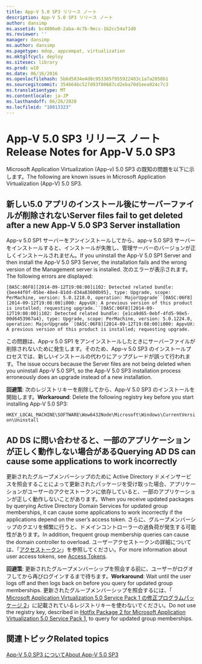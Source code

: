 ```yaml
---
title: App-V 5.0 SP3 リリース ノート
description: App-V 5.0 SP3 リリース ノート
author: dansimp
ms.assetid: bc4806e0-2aba-4c7b-9ecc-1b2cc54af1d0
ms.reviewer: ''
manager: dansimp
ms.author: dansimp
ms.pagetype: mdop, appcompat, virtualization
ms.mktglfcycl: deploy
ms.sitesec: library
ms.prod: w10
ms.date: 06/16/2016
ms.openlocfilehash: 5b6d5834e4d0c953365f955922403c1a7a2058b1
ms.sourcegitcommit: 354664bc527d93f80687cd2eba70d1eea024c7c3
ms.translationtype: MT
ms.contentlocale: ja-JP
ms.lasthandoff: 06/26/2020
ms.locfileid: "10813323"
---
```

# <span data-ttu-id="8fb07-103">App-V 5.0 SP3 リリース ノート</span><span class="sxs-lookup"><span data-stu-id="8fb07-103">Release Notes for App-V 5.0 SP3</span></span>


<span data-ttu-id="8fb07-104">Microsoft Application Virtualization (App-v) 5.0 SP3 の既知の問題を以下に示します。</span><span class="sxs-lookup"><span data-stu-id="8fb07-104">The following are known issues in Microsoft Application Virtualization (App-V) 5.0 SP3.</span></span>

## <span data-ttu-id="8fb07-105">新しい5.0 アプリのインストール後にサーバーファイルが削除されない</span><span class="sxs-lookup"><span data-stu-id="8fb07-105">Server files fail to get deleted after a new App-V 5.0 SP3 Server installation</span></span>


<span data-ttu-id="8fb07-106">App-v 5.0 SP1 サーバーをアンインストールしてから、app-v 5.0 SP3 サーバーをインストールすると、インストールが失敗し、管理サーバーのバージョンが正しくインストールされません。</span><span class="sxs-lookup"><span data-stu-id="8fb07-106">If you uninstall the App-V 5.0 SP1 Server and then install the App-V 5.0 SP3 Server, the installation fails and the wrong version of the Management server is installed.</span></span> <span data-ttu-id="8fb07-107">次のエラーが表示されます。</span><span class="sxs-lookup"><span data-stu-id="8fb07-107">The following errors are displayed:</span></span>

`[0A5C:06F8][2014-09-12T19:08:00]i102: Detected related bundle: {bee44f0f-05be-48e4-81dd-d34a83600b95}, type: Upgrade, scope: PerMachine, version: 5.0.1218.0, operation: MajorUpgrade``[0A5C:06F8][2014-09-12T19:08:00]i000: AppvUX: A previous version of this product is installed; requesting upgrade.``[0A5C:06F8][2014-09-12T19:08:00]i102: Detected related bundle: {e1ca9d65-0ebf-4fd5-98e5-00d6453967a4}, type: Upgrade, scope: PerMachine, version: 5.0.1224.0, operation: MajorUpgrade``[0A5C:06F8][2014-09-12T19:08:00]i000: AppvUX: A previous version of this product is installed; requesting upgrade.`

<span data-ttu-id="8fb07-108">この問題は、App-v 5.0 SP1 をアンインストールしたときにサーバーファイルが削除されないために発生します。そのため、App-v 5.0 SP3 のインストールプロセスでは、新しいインストールの代わりにアップグレードが誤って行われます。</span><span class="sxs-lookup"><span data-stu-id="8fb07-108">The issue occurs because the Server files are not being deleted when you uninstall App-V 5.0 SP1, so the App-V 5.0 SP3 installation process erroneously does an upgrade instead of a new installation.</span></span>

<span data-ttu-id="8fb07-109">**回避策**: 次のレジストリキーを削除してから、App-V 5.0 SP3 のインストールを開始します。</span><span class="sxs-lookup"><span data-stu-id="8fb07-109">**Workaround**: Delete the following registry key before you start installing App-V 5.0 SP3:</span></span>

`HKEY_LOCAL_MACHINE\SOFTWARE\Wow6432Node\Microsoft\Windows\CurrentVersion\Uninstall`

## <span data-ttu-id="8fb07-110">AD DS に問い合わせると、一部のアプリケーションが正しく動作しない場合がある</span><span class="sxs-lookup"><span data-stu-id="8fb07-110">Querying AD DS can cause some applications to work incorrectly</span></span>


<span data-ttu-id="8fb07-111">更新されたグループメンバーシップのために Active Directory ドメインサービスを照会することによって更新されたパッケージを受け取った場合、アプリケーションがユーザーのアクセストークンに依存していると、一部のアプリケーションが正しく動作しないことがあります。</span><span class="sxs-lookup"><span data-stu-id="8fb07-111">When you receive updated packages by querying Active Directory Domain Services for updated group memberships, it can cause some applications to work incorrectly if the applications depend on the user’s access token.</span></span> <span data-ttu-id="8fb07-112">さらに、グループメンバーシップのクエリを頻繁に行うと、ドメインコントローラーの過負荷が発生する可能性があります。</span><span class="sxs-lookup"><span data-stu-id="8fb07-112">In addition, frequent group membership queries can cause the domain controller to overload.</span></span> <span data-ttu-id="8fb07-113">ユーザーアクセストークンの詳細については、「[アクセストークン](https://msdn.microsoft.com/library/windows/desktop/aa374909.aspx)」を参照してください。</span><span class="sxs-lookup"><span data-stu-id="8fb07-113">For more information about user access tokens, see [Access Tokens](https://msdn.microsoft.com/library/windows/desktop/aa374909.aspx).</span></span>

<span data-ttu-id="8fb07-114">**回避策**: 更新されたグループメンバーシップを照会する前に、ユーザーがログオフしてから再びログインするまで待ちます。</span><span class="sxs-lookup"><span data-stu-id="8fb07-114">**Workaround**: Wait until the user logs off and then logs back on before you query for updated group memberships.</span></span> <span data-ttu-id="8fb07-115">更新されたグループメンバーシップを照会するには、「 [Microsoft Application Virtualization 5.0 Service Pack 1 の修正プログラムパッケージ 2](https://support.microsoft.com/kb/2897087)」に記載されているレジストリキーを使わないでください。</span><span class="sxs-lookup"><span data-stu-id="8fb07-115">Do not use the registry key, described in [Hotfix Package 2 for Microsoft Application Virtualization 5.0 Service Pack 1](https://support.microsoft.com/kb/2897087), to query for updated group memberships.</span></span>






## <span data-ttu-id="8fb07-116">関連トピック</span><span class="sxs-lookup"><span data-stu-id="8fb07-116">Related topics</span></span>


[<span data-ttu-id="8fb07-117">App-V 5.0 SP3 について</span><span class="sxs-lookup"><span data-stu-id="8fb07-117">About App-V 5.0 SP3</span></span>](about-app-v-50-sp3.md)

 

 





